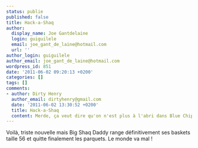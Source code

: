 ```yaml
---
status: publie
published: false
title: Hack-a-Shaq
author:
  display_name: Joe Gantdelaine
  login: guiguilele
  email: joe_gant_de_laine@hotmail.com
  url: ''
author_login: guiguilele
author_email: joe_gant_de_laine@hotmail.com
wordpress_id: 851
date: '2011-06-02 09:20:13 +0200'
categories: []
tags: []
comments:
- author: Dirty Henry
  author_email: dirtyhenry@gmail.com
  date: '2011-06-02 13:30:52 +0200'
  title: Hack-a-Shaq
  content: Merde, ça veut dire qu'on n'est plus à l'abri dans Blue Chips 2 ?
---
```

Voilà, triste nouvelle mais Big Shaq Daddy range définitivement ses baskets taille 56 et quitte finalement les parquets. Le monde va mal !
